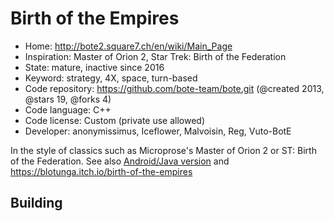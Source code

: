 # Birth of the Empires

- Home: http://bote2.square7.ch/en/wiki/Main_Page
- Inspiration: Master of Orion 2, Star Trek: Birth of the Federation
- State: mature, inactive since 2016
- Keyword: strategy, 4X, space, turn-based
- Code repository: https://github.com/bote-team/bote.git (@created 2013, @stars 19, @forks 4)
- Code language: C++
- Code license: Custom (private use allowed)
- Developer: anonymissimus, Iceflower, Malvoisin, Reg, Vuto-BotE

In the style of classics such as Microprose's Master of Orion 2 or ST: Birth of the Federation.
See also [Android/Java version](https://bitbucket.org/sarkanyi/bote-libgdx/) and https://blotunga.itch.io/birth-of-the-empires

## Building
